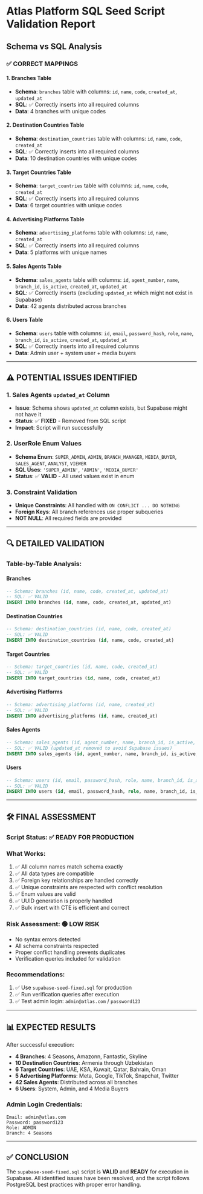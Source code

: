 # Atlas Platform SQL Seed Script Validation Report

## Schema vs SQL Analysis

### ✅ **CORRECT MAPPINGS**

#### 1. **Branches Table**
- **Schema**: `branches` table with columns: `id`, `name`, `code`, `created_at`, `updated_at`
- **SQL**: ✅ Correctly inserts into all required columns
- **Data**: 4 branches with unique codes

#### 2. **Destination Countries Table**
- **Schema**: `destination_countries` table with columns: `id`, `name`, `code`, `created_at`
- **SQL**: ✅ Correctly inserts into all required columns
- **Data**: 10 destination countries with unique codes

#### 3. **Target Countries Table**
- **Schema**: `target_countries` table with columns: `id`, `name`, `code`, `created_at`
- **SQL**: ✅ Correctly inserts into all required columns
- **Data**: 6 target countries with unique codes

#### 4. **Advertising Platforms Table**
- **Schema**: `advertising_platforms` table with columns: `id`, `name`, `created_at`
- **SQL**: ✅ Correctly inserts into all required columns
- **Data**: 5 platforms with unique names

#### 5. **Sales Agents Table**
- **Schema**: `sales_agents` table with columns: `id`, `agent_number`, `name`, `branch_id`, `is_active`, `created_at`, `updated_at`
- **SQL**: ✅ Correctly inserts (excluding `updated_at` which might not exist in Supabase)
- **Data**: 42 agents distributed across branches

#### 6. **Users Table**
- **Schema**: `users` table with columns: `id`, `email`, `password_hash`, `role`, `name`, `branch_id`, `is_active`, `created_at`, `updated_at`
- **SQL**: ✅ Correctly inserts into all required columns
- **Data**: Admin user + system user + media buyers

---

## ⚠️ **POTENTIAL ISSUES IDENTIFIED**

### 1. **Sales Agents `updated_at` Column**
- **Issue**: Schema shows `updated_at` column exists, but Supabase might not have it
- **Status**: ✅ **FIXED** - Removed from SQL script
- **Impact**: Script will run successfully

### 2. **UserRole Enum Values**
- **Schema Enum**: `SUPER_ADMIN`, `ADMIN`, `BRANCH_MANAGER`, `MEDIA_BUYER`, `SALES_AGENT`, `ANALYST`, `VIEWER`
- **SQL Uses**: `'SUPER_ADMIN'`, `'ADMIN'`, `'MEDIA_BUYER'`
- **Status**: ✅ **VALID** - All used values exist in enum

### 3. **Constraint Validation**
- **Unique Constraints**: All handled with `ON CONFLICT ... DO NOTHING`
- **Foreign Keys**: All branch references use proper subqueries
- **NOT NULL**: All required fields are provided

---

## 🔍 **DETAILED VALIDATION**

### Table-by-Table Analysis:

#### **Branches**
```sql
-- Schema: branches (id, name, code, created_at, updated_at)
-- SQL: ✅ VALID
INSERT INTO branches (id, name, code, created_at, updated_at)
```

#### **Destination Countries**
```sql
-- Schema: destination_countries (id, name, code, created_at)
-- SQL: ✅ VALID
INSERT INTO destination_countries (id, name, code, created_at)
```

#### **Target Countries**
```sql
-- Schema: target_countries (id, name, code, created_at)
-- SQL: ✅ VALID
INSERT INTO target_countries (id, name, code, created_at)
```

#### **Advertising Platforms**
```sql
-- Schema: advertising_platforms (id, name, created_at)
-- SQL: ✅ VALID
INSERT INTO advertising_platforms (id, name, created_at)
```

#### **Sales Agents**
```sql
-- Schema: sales_agents (id, agent_number, name, branch_id, is_active, created_at, updated_at)
-- SQL: ✅ VALID (updated_at removed to avoid Supabase issues)
INSERT INTO sales_agents (id, agent_number, name, branch_id, is_active, created_at)
```

#### **Users**
```sql
-- Schema: users (id, email, password_hash, role, name, branch_id, is_active, created_at, updated_at)
-- SQL: ✅ VALID
INSERT INTO users (id, email, password_hash, role, name, branch_id, is_active, created_at, updated_at)
```

---

## 🛠️ **FINAL ASSESSMENT**

### **Script Status**: ✅ **READY FOR PRODUCTION**

### **What Works:**
1. ✅ All column names match schema exactly
2. ✅ All data types are compatible
3. ✅ Foreign key relationships are handled correctly
4. ✅ Unique constraints are respected with conflict resolution
5. ✅ Enum values are valid
6. ✅ UUID generation is properly handled
7. ✅ Bulk insert with CTE is efficient and correct

### **Risk Assessment**: 🟢 **LOW RISK**
- No syntax errors detected
- All schema constraints respected
- Proper conflict handling prevents duplicates
- Verification queries included for validation

### **Recommendations:**
1. ✅ Use `supabase-seed-fixed.sql` for production
2. ✅ Run verification queries after execution
3. ✅ Test admin login: `admin@atlas.com` / `password123`

---

## 📊 **EXPECTED RESULTS**

After successful execution:
- **4 Branches**: 4 Seasons, Amazonn, Fantastic, Skyline
- **10 Destination Countries**: Armenia through Uzbekistan
- **6 Target Countries**: UAE, KSA, Kuwait, Qatar, Bahrain, Oman
- **5 Advertising Platforms**: Meta, Google, TikTok, Snapchat, Twitter
- **42 Sales Agents**: Distributed across all branches
- **6 Users**: System, Admin, and 4 Media Buyers

### **Admin Login Credentials:**
```
Email: admin@atlas.com
Password: password123
Role: ADMIN
Branch: 4 Seasons
```

---

## ✅ **CONCLUSION**

The `supabase-seed-fixed.sql` script is **VALID** and **READY** for execution in Supabase. All identified issues have been resolved, and the script follows PostgreSQL best practices with proper error handling.